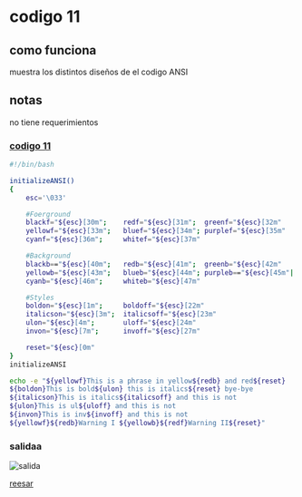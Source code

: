 # codigo 11
## como funciona
muestra los distintos diseños de el codigo ANSI

## notas
no tiene requerimientos

### [codigo 11](Recipes/11ANSIColor.sh)

```bash
#!/bin/bash

initializeANSI()
{
    esc='\033'

    #Foerground
    blackf="${esc}[30m";    redf="${esc}[31m";  greenf="${esc}[32m"
    yellowf="${esc}[33m";   bluef="${esc}[34m"; purplef="${esc}[35m"
    cyanf="${esc}[36m";     whitef="${esc}[37m"

    #Background
    blackb=="${esc}[40m";   redb="${esc}[41m";  greenb="${esc}[42m"
    yellowb="${esc}[43m";   blueb="${esc}[44m"; purpleb=="${esc}[45m"|
    cyanb="${esc}[46m";     whiteb="${esc}[47m"

    #Styles
    boldon="${esc}[1m";     boldoff="${esc}[22m"
    italicson="${esc}[3m";  italicsoff="${esc}[23m"
    ulon="${esc}[4m";       uloff="${esc}[24m"
    invon="${esc}[7m";      invoff="${esc}[27m"

    reset="${esc}[0m"
}
initializeANSI

echo -e "${yellowf}This is a phrase in yellow${redb} and red${reset}
${boldon}This is bold${ulon} this is italics${reset} bye-bye
${italicson}This is italics${italicsoff} and this is not
${ulon}This is ul${uloff} and this is not
${invon}This is inv${invoff} and this is not
${yellowf}${redb}Warning I ${yellowb}${redf}Warning II${reset}"
```
### salidaa 
![salida](Salidas/11.png)

[reesar](README.md)